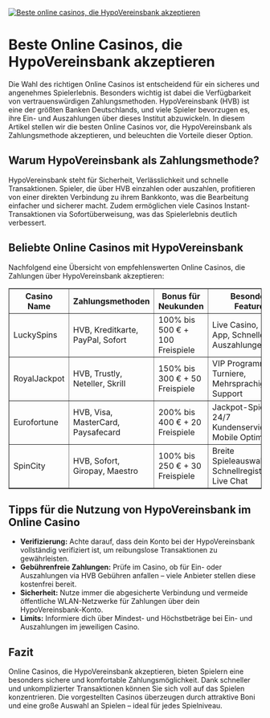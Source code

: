 [![Beste online casinos, die HypoVereinsbank akzeptieren](https://123-caf.pages.dev/gitsignup.png)](https://vrmoo.ru/Bt82HjjY)

<h1>Beste Online Casinos, die HypoVereinsbank akzeptieren</h1>  <p>Die Wahl des richtigen Online Casinos ist entscheidend für ein sicheres und angenehmes Spielerlebnis. Besonders wichtig ist dabei die Verfügbarkeit von vertrauenswürdigen Zahlungsmethoden. HypoVereinsbank (HVB) ist eine der größten Banken Deutschlands, und viele Spieler bevorzugen es, ihre Ein- und Auszahlungen über dieses Institut abzuwickeln. In diesem Artikel stellen wir die besten Online Casinos vor, die HypoVereinsbank als Zahlungsmethode akzeptieren, und beleuchten die Vorteile dieser Option.</p>  <h2>Warum HypoVereinsbank als Zahlungsmethode?</h2> <p>HypoVereinsbank steht für Sicherheit, Verlässlichkeit und schnelle Transaktionen. Spieler, die über HVB einzahlen oder auszahlen, profitieren von einer direkten Verbindung zu ihrem Bankkonto, was die Bearbeitung einfacher und sicherer macht. Zudem ermöglichen viele Casinos Instant-Transaktionen via Sofortüberweisung, was das Spielerlebnis deutlich verbessert.</p>  <h2>Beliebte Online Casinos mit HypoVereinsbank</h2> <p>Nachfolgend eine Übersicht von empfehlenswerten Online Casinos, die Zahlungen über HypoVereinsbank akzeptieren:</p>  <table border="1" cellpadding="8" cellspacing="0">   <thead>     <tr>       <th>Casino Name</th>       <th>Zahlungsmethoden</th>       <th>Bonus für Neukunden</th>       <th>Besondere Features</th>     </tr>   </thead>   <tbody>     <tr>       <td>LuckySpins</td>       <td>HVB, Kreditkarte, PayPal, Sofort</td>       <td>100% bis 500 € + 100 Freispiele</td>       <td>Live Casino, Mobile App, Schnelle Auszahlungen</td>     </tr>     <tr>       <td>RoyalJackpot</td>       <td>HVB, Trustly, Neteller, Skrill</td>       <td>150% bis 300 € + 50 Freispiele</td>       <td>VIP Programm, Turniere, Mehrsprachiger Support</td>     </tr>     <tr>       <td>Eurofortune</td>       <td>HVB, Visa, MasterCard, Paysafecard</td>       <td>200% bis 400 € + 20 Freispiele</td>       <td>Jackpot-Spiele, 24/7 Kundenservice, Mobile Optimierung</td>     </tr>     <tr>       <td>SpinCity</td>       <td>HVB, Sofort, Giropay, Maestro</td>       <td>100% bis 250 € + 30 Freispiele</td>       <td>Breite Spieleauswahl, Schnellregistrierung, Live Chat</td>     </tr>   </tbody> </table>  <h2>Tipps für die Nutzung von HypoVereinsbank im Online Casino</h2> <ul>   <li><strong>Verifizierung:</strong> Achte darauf, dass dein Konto bei der HypoVereinsbank vollständig verifiziert ist, um reibungslose Transaktionen zu gewährleisten.</li>   <li><strong>Gebührenfreie Zahlungen:</strong> Prüfe im Casino, ob für Ein- oder Auszahlungen via HVB Gebühren anfallen – viele Anbieter stellen diese kostenfrei bereit.</li>   <li><strong>Sicherheit:</strong> Nutze immer die abgesicherte Verbindung und vermeide öffentliche WLAN-Netzwerke für Zahlungen über dein HypoVereinsbank-Konto.</li>   <li><strong>Limits:</strong> Informiere dich über Mindest- und Höchstbeträge bei Ein- und Auszahlungen im jeweiligen Casino.</li> </ul>  <h2>Fazit</h2> <p>Online Casinos, die HypoVereinsbank akzeptieren, bieten Spielern eine besonders sichere und komfortable Zahlungsmöglichkeit. Dank schneller und unkomplizierter Transaktionen können Sie sich voll auf das Spielen konzentrieren. Die vorgestellten Casinos überzeugen durch attraktive Boni und eine große Auswahl an Spielen – ideal für jedes Spielniveau.</p>